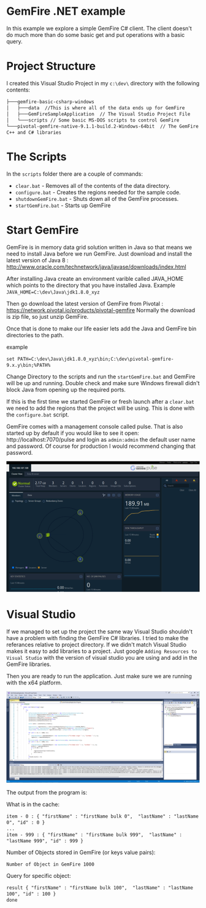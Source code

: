 # GemFire .NET example

In this example we explore a simple GemFire C# client.   The client doesn't do much more than do some basic get and put operations with a basic query.

# Project Structure
I created this Visual Studio Project in my `c:\dev\` directory with the following contents:

```
├───gemfire-basic-csharp-windows
│   ├───data  //This is where all of the data ends up for GemFire
│   ├───GemFireSampleApplication  // The Visual Studio Project File
│   └───scripts // Some basic MS-DOS scripts to control GemFire
└───pivotal-gemfire-native-9.1.1-build.2-Windows-64bit  // The GemFire C++ and C# libraries
```

# The Scripts

In the `scripts` folder there are a couple of commands:
* `clear.bat` - Removes all of the contents of the data directory.
* `configure.bat` - Creates the regions needed for the sample code.
* `shutdownGemFire.bat` - Shuts down all of the GemFire processes.
* `startGemFire.bat` - Starts up GemFire

# Start GemFire
GemFire is in memory data grid solution written in Java so that means we need to install Java before we run GemFire.   Just download and install the latest version of Java 8 : http://www.oracle.com/technetwork/java/javase/downloads/index.html

After installing Java create an environment varible called JAVA_HOME which points to the directory that you have installed Java.   Example `JAVA_HOME=C:\dev\Java\jdk1.8.0_xyz`

Then go download the latest version of GemFire from Pivotal : https://network.pivotal.io/products/pivotal-gemfire  Normally the download is zip file, so just unzip GemFire.   

Once that is done to make our life easier lets add the Java and GemFire bin directories to the path.

example
```
set PATH=C:\dev\Java\jdk1.8.0_xyz\bin;C:\dev\pivotal-gemfire-9.x.y\bin;%PATH%
```

Change Directory to the scripts and run the `startGemFire.bat` and GemFire will be up and running.   Double check and make sure Windows firewall didn't block Java from opening up the required ports.

If this is the first time we started GemFire or fresh launch after a `clear.bat` we need to add the regions that the project will be using.   This is done with the `configure.bat` script.

GemFire comes with a management console called pulse.   That is also started up by default if you would like to see it open:  http://localhost:7070/pulse and login as `admin:admin` the default user name and password.   Of course for production I would recommend changing that password.

![Visual Studio](/images/pulse.png)

# Visual Studio

If we managed to set up the project the same way Visual Studio shouldn't have a problem with finding the GemFire C# libraries.    I tried to make the referances relative to project directory.  If we didn't match Visual Studio makes it easy to add libraries to a project.  Just google `Adding Resources to Visual Studio` with the version of visual studio you are using and add in the GemFire libraries.

Then you are ready to run the application.   Just make sure we are running with the x64 platform.

![Visual Studio](/images/VisualStudio.png)

The output from the program is:

What is in the cache:
```
item - 0 : { "firstName" : "firstName bulk 0",  "lastName" : "lastName 0", "id" : 0 }
...
item - 999 : { "firstName" : "firstName bulk 999",  "lastName" : "lastName 999", "id" : 999 }
```

Number of Objects stored in GemFire (or keys value pairs):
```
Number of Object in GemFire 1000
```
Query for specific object:
```
result { "firstName" : "firstName bulk 100",  "lastName" : "lastName 100", "id" : 100 }
done
```
